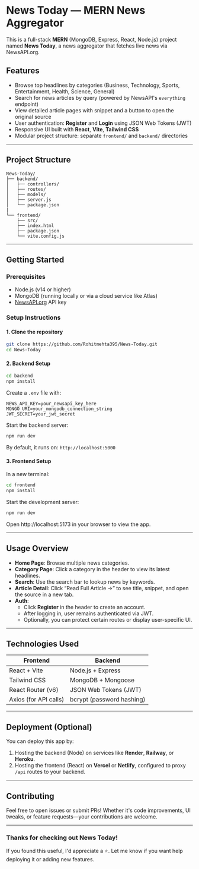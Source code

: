 # News Today — MERN News Aggregator

This is a full-stack **MERN** (MongoDB, Express, React, Node.js) project named **News Today**, a news aggregator that fetches live news via NewsAPI.org. 

##  Features

- Browse top headlines by categories (Business, Technology, Sports, Entertainment, Health, Science, General)
- Search for news articles by query (powered by NewsAPI's `everything` endpoint)
- View detailed article pages with snippet and a button to open the original source
- User authentication: **Register** and **Login** using JSON Web Tokens (JWT)
- Responsive UI built with **React**, **Vite**, **Tailwind CSS**
- Modular project structure: separate `frontend/` and `backend/` directories

---

##  Project Structure

```
News-Today/
├── backend/
│   ├── controllers/
│   ├── routes/
│   ├── models/
│   ├── server.js
│   └── package.json
|
└── frontend/
    ├── src/
    ├── index.html
    ├── package.json
    └── vite.config.js
```

---

##  Getting Started

### Prerequisites

- Node.js (v14 or higher)
- MongoDB (running locally or via a cloud service like Atlas)
- [NewsAPI.org](https://newsapi.org) API key

### Setup Instructions

#### 1. Clone the repository

```bash
git clone https://github.com/Rohitmehta395/News-Today.git
cd News-Today
```

#### 2. Backend Setup

```bash
cd backend
npm install
```

Create a `.env` file with:

```
NEWS_API_KEY=your_newsapi_key_here
MONGO_URI=your_mongodb_connection_string
JWT_SECRET=your_jwt_secret
```

Start the backend server:

```bash
npm run dev
```

By default, it runs on:  `http://localhost:5000`

#### 3. Frontend Setup

In a new terminal:

```bash
cd frontend
npm install
```

Start the development server:

```bash
npm run dev
```

Open http://localhost:5173 in your browser to view the app.

---

##  Usage Overview

- **Home Page**: Browse multiple news categories.
- **Category Page**: Click a category in the header to view its latest headlines.
- **Search**: Use the search bar to lookup news by keywords.
- **Article Detail**: Click “Read Full Article →” to see title, snippet, and open the source in a new tab.
- **Auth**:
  - Click **Register** in the header to create an account.
  - After logging in, user remains authenticated via JWT.
  - Optionally, you can protect certain routes or display user-specific UI.

---

##  Technologies Used

| Frontend                  | Backend                        |
|---------------------------|--------------------------------|
| React + Vite              | Node.js + Express              |
| Tailwind CSS              | MongoDB + Mongoose             |
| React Router (v6)         | JSON Web Tokens (JWT)          |
| Axios (for API calls)     | bcrypt (password hashing)      |

---

##  Deployment (Optional)

You can deploy this app by:

1. Hosting the backend (Node) on services like **Render**, **Railway**, or **Heroku**.
2. Hosting the frontend (React) on **Vercel** or **Netlify**, configured to proxy `/api` routes to your backend.

---

##  Contributing

Feel free to open issues or submit PRs! Whether it's code improvements, UI tweaks, or feature requests—your contributions are welcome.

---

### Thanks for checking out **News Today**!  
If you found this useful, I'd appreciate a ⭐. Let me know if you want help deploying it or adding new features.
